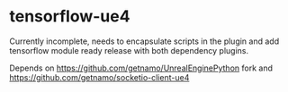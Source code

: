 # tensorflow-ue4

Currently incomplete, needs to encapsulate scripts in the plugin and add tensorflow module ready release with both dependency plugins. 

Depends on https://github.com/getnamo/UnrealEnginePython fork and https://github.com/getnamo/socketio-client-ue4
